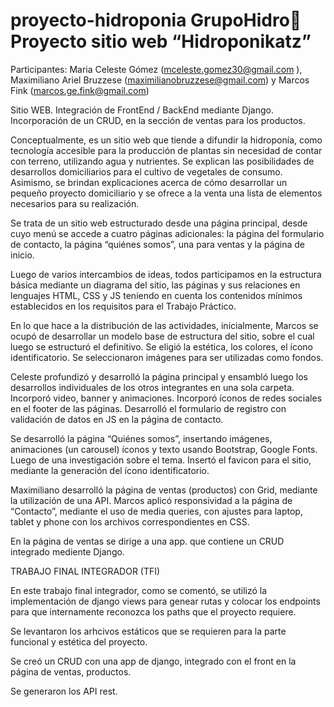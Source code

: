 # proyecto-hidroponia GrupoHidro🌿  Proyecto sitio web “Hidroponikatz”

Participantes:
Maria Celeste Gómez (mceleste.gomez30@gmail.com ),
Maximiliano Ariel Bruzzese (maximilianobruzzese@gmail.com) y
Marcos Fink (marcos.ge.fink@gmail.com)

Sitio WEB. Integración de FrontEnd / BackEnd mediante Django. Incorporación de un CRUD, en la sección de ventas
para los productos.

Conceptualmente, es un sitio web que tiende a difundir la hidroponía, como tecnología
accesible para la producción de plantas sin necesidad de contar con terreno, utilizando agua
y nutrientes. Se explican las posibilidades de desarrollos domiciliarios para el cultivo de
vegetales de consumo. Asimismo, se brindan explicaciones acerca de cómo desarrollar un
pequeño proyecto domiciliario y se ofrece a la venta una lista de elementos necesarios para
su realización.

Se trata de un sitio web estructurado desde una página principal, desde cuyo menú se
accede a cuatro páginas adicionales: la página del formulario de contacto, la página
“quiénes somos”, una para ventas y la página de inicio.

Luego de varios intercambios de ideas, todos participamos en la estructura básica mediante
un diagrama del sitio, las páginas y sus relaciones en lenguajes HTML, CSS y JS teniendo
en cuenta los contenidos mínimos establecidos en los requisitos para el Trabajo Práctico.

En lo que hace a la distribución de las actividades, inicialmente, Marcos se ocupó de
desarrollar un modelo base de estructura del sitio, sobre el cual luego se estructuró el
definitivo. Se eligió la estética, los colores, el ícono identificatorio. Se seleccionaron
imágenes para ser utilizadas como fondos.

Celeste profundizó y desarrolló la página principal y ensambló luego los desarrollos
individuales de los otros integrantes en una sola carpeta. Incorporó video, banner y
animaciones. Incorporó íconos de redes sociales en el footer de las páginas. Desarrolló el
formulario de registro con validación de datos en JS en la página de contacto.

Se desarrolló la página “Quiénes somos”, insertando
imágenes, animaciones (un carousel) íconos y texto usando Bootstrap, Google Fonts.
Luego de una investigación sobre el tema. Insertó el favicon para el sitio, mediante la
generación del ícono identificatorio.

Maximiliano desarrolló la página de ventas (productos) con Grid, mediante la utilización de
una API. Marcos aplicó responsividad a la página de “Contacto”, mediante el uso de media
queries, con ajustes para laptop, tablet y phone con los archivos correspondientes en CSS.

En la página de ventas se dirige a una app. que contiene un CRUD integrado mediente Django.


TRABAJO FINAL INTEGRADOR (TFI)

En este trabajo final integrador, como se comentó, se utilizó la implementación de django views
para genear rutas y colocar los endpoints para que internamente reconozca los paths que el proyecto requiere.

Se levantaron los arhcivos estáticos que se requieren para la parte funcional y estética del proyecto.

Se creó un CRUD con una app de django, integrado con el front en la página de ventas, productos.

Se generaron los API rest.
